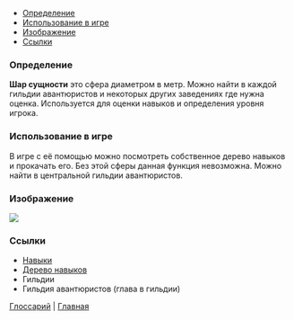 - [Определение](#Определение)
- [Использование в игре](#Использование%20в%20игре)
- [Изображение](#Изображение)
- [Ссылки](#Ссылки)
### Определение

**Шар сущности** это сфера диаметром в метр. Можно найти в каждой гильдии авантюристов и некоторых других заведениях где нужна оценка. Используется для оценки навыков и определения уровня игрока.

### Использование в игре

В игре с её помощью можно посмотреть собственное дерево навыков и прокачать его. Без этой сферы данная функция невозможна. Можно найти в центральной гильдии авантюристов.

### Изображение
![](../Img/ЕssenceBall.jpg)
### Ссылки
- [Навыки](Skills.md)
- [Дерево навыков](SkillsTree.md)
- Гильдии
- Гильдия авантюристов (глава в гильдии)

[Глоссарий](../Glossary.md) | [Главная](../index.md) 